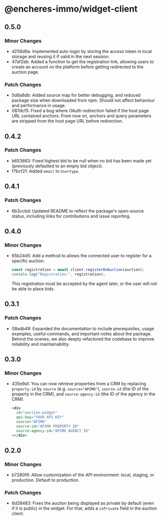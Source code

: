 # @encheres-immo/widget-client

## 0.5.0

### Minor Changes

- d258d9a: Implemented auto-login by storing the access token in local storage and reusing it if valid in the next session.
- 47af2eb: Added a function to get the registration link, allowing users to create an account on the platform before getting redirected to the auction page.

### Patch Changes

- 5d8a8db: Added source map for better debugging, and reduced package size when downloaded from npm. Should not affect behaviour and performance in usage.
- 087dcf5: Fixed a bug where OAuth redirection failed if the host page URL contained anchors. From now on, anchors and query parameters are stripped from the host page URL before redirection.

## 0.4.2

### Patch Changes

- b653663: Fixed highest bid to be null when no bid has been made yet (previously defaulted to an empty bid object).
- f7bcf21: Added `email` to `Usertype`.

## 0.4.1

### Patch Changes

- 6b3ccbd: Updated README to reflect the package's open-source status, including links for contributions and issue reporting.

## 0.4.0

### Minor Changes

- 65b24d5: Add a method to allows the connected user to register for a specific auction.

  ```ts
  const registration = await client.registerOnAuction(auction);
  console.log("Registration:", registration);
  ```

  This registration must be accepted by the agent later, or the user will not be able to place bids.

## 0.3.1

### Patch Changes

- 08adb49: Expanded the documentation to include prerequisites, usage examples, useful commands, and important notes about the package. Behind the scenes, we also deeply refactored the codebase to improve reliability and maintainability.

## 0.3.0

### Minor Changes

- 435e9a1: You can now retrieve properties from a CRM by replacing `property-id` by `source` (e.g. `source="APIMO"`), `source-id` (the ID of the property in the CRM), and `source-agency-id` (the ID of the agency in the CRM).

  ```html
  <div
    id="auction-widget"
    api-key="YOUR API KEY"
    source="APIMO"
    source-id="APIMO PROPERTY ID"
    source-agency-id="APIMO AGENCY ID"
  ></div>
  ```

## 0.2.0

### Minor Changes

- b7280f9: Allow customization of the API environment: local, staging, or production. Default to production.

### Patch Changes

- 6d28483: Fixes the auction being displayed as private by default (even if it is public) in the widget. For that, adds a `isPrivate` field in the auction client.
